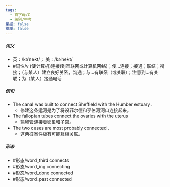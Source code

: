 ```yaml
---
tags:
  - 首字母/C
  - 级别/中考
掌握: false
模糊: false
---
```

##### 词义
- 英：/kəˈnekt/； 美：/kəˈnekt/
- #词性/v  (使计算机)连接(到互联网或计算机网络)；使…连接；接通；联结；衔接；（与某人）建立良好关系，沟通；与…有联系（或关联）；注意到…有关联；为（某人）接通电话
##### 例句
- The canal was built to connect Sheffield with the Humber estuary .
	- 修建这条运河是为了将设菲尔德和亨伯河河口连接起来。
- The fallopian tubes connect the ovaries with the uterus
	- 输卵管连接着卵巢和子宫。
- The two cases are most probably connected .
	- 这两桩案件极有可能互相关联。
##### 形态
- #形态/word_third connects
- #形态/word_ing connecting
- #形态/word_done connected
- #形态/word_past connected
